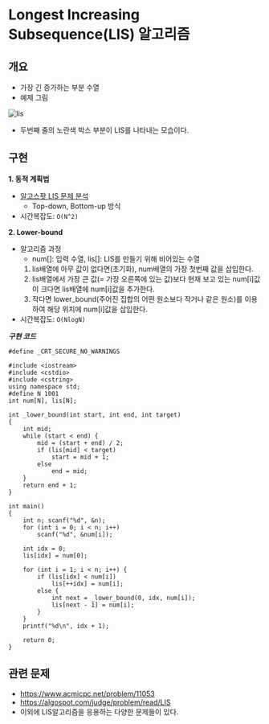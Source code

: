 # Longest Increasing Subsequence(LIS) 알고리즘

## 개요
- 가장 긴 증가하는 부분 수열
- 예제 그림

![lis](https://user-images.githubusercontent.com/34755287/43618530-dbbe9758-9703-11e8-8b08-3b48c8ad4263.JPG)

- 두번째 줄의 노란색 박스 부분이 LIS를 나타내는 모습이다.

## 구현
**1. 동적 계획법**
- [알고스팟 LIS 문제 분석](https://github.com/CODEMCD/Algorithm/blob/master/Code%20Review/ALGOSPOT/LIS.md)
  - Top-down, Bottom-up 방식
- 시간복잡도: ```O(N^2)```
  
**2. Lower-bound**
- 알고리즘 과정
  - num[]: 입력 수열, lis[]: LIS를 만들기 위해 비어있는 수열
  1. lis배열에 아무 값이 없다면(초기화), num배열의 가장 첫번째 값을 삽입한다.
  2. lis배열에서 가장 큰 값(= 가장 오른쪽에 있는 값)보다 현재 보고 있는 num[i]값이 크다면 lis배열에 num[i]값을 추가한다.
  3. 작다면 lower_bound(주어진 집합의 어떤 원소보다 작거나 같은 원소)를 이용하여 해당 위치에 num[i]값을 삽입한다.
- 시간복잡도: ```O(NlogN)```

___구현 코드___
```
#define _CRT_SECURE_NO_WARNINGS

#include <iostream>
#include <cstdio>
#include <cstring>
using namespace std;
#define N 1001
int num[N], lis[N];

int _lower_bound(int start, int end, int target)
{
	int mid;
	while (start < end) {
		mid = (start + end) / 2;
		if (lis[mid] < target)
			start = mid + 1;
		else
			end = mid;
	}
	return end + 1;
}

int main()
{
	int n; scanf("%d", &n);
	for (int i = 0; i < n; i++)
		scanf("%d", &num[i]);

	int idx = 0;
	lis[idx] = num[0];

	for (int i = 1; i < n; i++) {
		if (lis[idx] < num[i])
			lis[++idx] = num[i];
		else {
			int next = _lower_bound(0, idx, num[i]);
			lis[next - 1] = num[i];
		}
	}
	printf("%d\n", idx + 1);

	return 0;
}
```

## 관련 문제 
- https://www.acmicpc.net/problem/11053
- https://algospot.com/judge/problem/read/LIS
- 이외에 LIS알고리즘을 응용하는 다양한 문제들이 있다.
